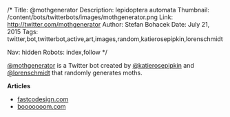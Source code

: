 /*
Title: @mothgenerator
Description: lepidoptera automata
Thumbnail: /content/bots/twitterbots/images/mothgenerator.png
Link: http://twitter.com/mothgenerator
Author: Stefan Bohacek
Date: July 21, 2015
Tags: twitter,bot,twitterbot,active,art,images,random,katierosepipkin,lorenschmidt

Nav: hidden
Robots: index,follow
*/

[@mothgenerator](https://twitter.com/mothgenerator) is a Twitter bot created by [@katierosepipkin](https://twitter.com/katierosepipkin) and [@lorenschmidt](https://twitter.com/lorenschmidt) that randomly generates moths.


**Articles**
- [fastcodesign.com](http://www.fastcodesign.com/3048582/twitter-bot-generates-stunning-new-species-of-moths)
- [booooooom.com](http://www.booooooom.com/tag/moth-generator/)